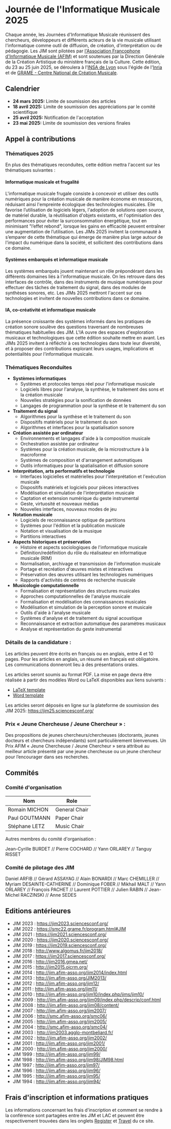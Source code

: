 # Journée de l'Informatique Musicale 2025

Chaque année, les Journées d'Informatique Musicale réunissent des chercheurs, développeurs et différents acteurs de la vie musicale utilisant l'informatique comme outil de diffusion, de création, d'interprétation ou de pédagogie. Les JIM sont pilotées par [l'Association Francophone d'Informatique Musicale (AFIM)](http://www.afim-asso.org/) et sont soutenues par la Direction Générale de la Création Artistique du ministère français de la Culture. Cette édition, du 23 au 25 juin 2025, se déroulera à l'[INSA de Lyon](https://www.insa-lyon.fr/) sous l'égide de l'[Inria](https://inria.fr/) et de [GRAME - Centre National de Création Musicale](https://grame.fr/).

## Calendrier

* **24 mars 2025:** Limite de soumission des articles
* **18 avril 2025:** Limite de soumission des appréciations par le comité scientifique
* **25 avril 2025:** Notification de l'acceptation
* **23 mai 2025:** Limite de soumission des versions finales

## Appel à contributions

### Thématiques 2025

En plus des thématiques reconduites, cette édition mettra l'accent sur les thématiques suivantes :

#### Informatique musicale et frugalité

L'informatique musicale frugale consiste à concevoir et utiliser des outils numériques pour la création musicale de manière économe en ressources, réduisant ainsi l'empreinte écologique des technologies musicales. Elle favorise l’utilisation de logiciels légers, l'adoption de solutions open source, de matériel durable, la réutilisation d'objets existants, et l'optimisation des performances pour éviter la surconsommation énergétique, tout en minimisant "l’effet rebond", lorsque les gains en efficacité peuvent entraîner une augmentation de l’utilisation. Les JIMs 2025 invitent la communauté à s’emparer de cette thématique qui émerge de manière plus large autour de l'impact du numérique dans la société, et sollicitent des contributions dans ce domaine.

#### Systèmes embarqués et informatique musicale

Les systèmes embarqués jouent maintenant un rôle prépondérant dans les différents domaines liés à l'informatique musicale. On les retrouve dans des interfaces de contrôle, dans des instruments de musique numériques pour effectuer des tâches de traitement du signal, dans des modules de synthèses sonores, etc. Les JIMs 2025 mettront l'accent sur ces technologies et invitent de nouvelles contributions dans ce domaine.

#### IA, co-créativité et informatique musicale

La présence croissante des systèmes informés dans les pratiques de création sonore soulève des questions traversant de nombreuses thématiques habituelles des JIM. L'IA ouvre des espaces d'exploration musicaux et technologiques que cette édition souhaite mettre en avant. Les JIMs 2025 invitent à réfléchir à ces technologies dans toute leur diversité, et à proposer des contributions explorant leurs usages, implications et potentialités pour l’informatique musicale.

### Thématiques Reconduites

* **Systèmes informatiques**
    * Systèmes et protocoles temps réel pour l'informatique musicale
    * Logiciels libres pour l'analyse, la synthèse, le traitement des sons et la création musicale
    * Nouvelles stratégies pour la sonification de données
    * Langages de programmation pour la synthèse et le traitement du son
* **Traitement du signal**
    * Algorithmes pour la synthèse et le traitement du son
    * Dispositifs matériels pour le traitement du son
    * Algorithmes et interfaces pour la spatialisation sonore
* **Création assistée par ordinateur**
    * Environnements et langages d'aide à la composition musicale
    * Orchestration assistée par ordinateur
    * Systèmes pour la création musicale, de la microstructure à la macroforme
    * Systèmes de composition et d'arrangement automatiques
    * Outils informatiques pour la spatialisation et diffusion sonore
* **Interprétation, arts performatifs et technologie**
    * Interfaces logicielles et matérielles pour l'interprétation et l'exécution musicale
    * Dispositifs matériels et logiciels pour pièces interactives
    * Modélisation et simulation de l'interprétation musicale
    * Captation et extension numérique du geste instrumental
    * Geste, virtuosité et nouveaux médias
    * Nouvelles interfaces, nouveaux modes de jeu
* **Notation musicale**
    * Logiciels de reconnaissance optique de partitions
    * Systèmes pour l'édition et la publication musicale
    * Notation et visualisation de la musique
    * Partitions interactives
* **Aspects historiques et préservation**
    * Histoire et aspects sociologiques de l'informatique musicale
    * Définition/redéfinition du rôle du réalisateur en informatique musicale (RIM)
    * Normalisation, archivage et transmission de l'information musicale
    * Portage et recréation d'œuvres mixtes et interactives
    * Préservation des œuvres utilisant les technologies numériques
    * Rapports d'activités de centres de recherche musicale
* **Musicologie computationnelle**
    * Formalisation et représentation des structures musicales
    * Approches computationnelles de l'analyse musicale
    * Formalisation et modélisation des connaissances musicales
    * Modélisation et simulation de la perception sonore et musicale
    * Outils d'aide à l'analyse musicale
    * Systèmes d'analyse et de traitement du signal acoustique
    * Reconnaissance et extraction automatique des paramètres musicaux
    * Analyse et représentation du geste instrumental

### Détails de la candidature :

Les articles peuvent être écrits en français ou en anglais, entre 4 et 10 pages. Pour les articles en anglais, un résumé en français est obligatoire. Les communications donneront lieu à des présentations orales.

Les articles seront soumis au format PDF. La mise en page devra être réalisée à partir des modèles Word ou LaTeX disponibles aux liens suivants :

* [LaTeX template](misc/jim25LatexTemplate.zip)
* [Word template](misc/jim25WordTemplate.zip)

Les articles seront déposés en ligne sur la plateforme de soumission des JIM 2025: <https://jim25.sciencesconf.org/>

### Prix « Jeune Chercheuse / Jeune Chercheur » :

Des propositions de jeunes chercheurs/chercheuses (doctorants, jeunes docteurs et chercheurs indépendants) sont particulièrement bienvenues. Un Prix AFIM « Jeune Chercheuse / Jeune Chercheur » sera attribué au meilleur article présenté par une jeune chercheuse ou un jeune chercheur pour l’encourager dans ses recherches.

## Commités

### Comité d'organisation

| Nom           | Role          |
| --------      | -------       |
| Romain MICHON | General Chair |
| Paul GOUTMANN | Paper Chair   |
| Stéphane LETZ | Music Chair   |

Autres membres du comité d'organisation :

Jean-Cyrille BURDET // Pierre COCHARD // Yann ORLAREY // Tanguy RISSET

### Comité de pilotage des JIM

Daniel ARFIB // Gérard ASSAYAG // Alain BONARDI // Marc CHEMILLER // Myriam DESAINTE-CATHERINE // Dominique FOBER // Mikhail MALT // Yann ORLAREY // François PACHET // Laurent POTTIER // Julien RABIN // Jean-Michel RACZINSKI // Anne SEDES

<!--
### Comité scientifique

TODO
-->

## Editions antérieures

* JIM 2023 : <https://jim2023.sciencesconf.org/>
* JIM 2022 : <https://smc22.grame.fr/program.html#JIM>
* JIM 2021 : <https://jim2021.sciencesconf.org/>
* JIM 2020 : <https://jim2020.sciencesconf.org/>
* JIM 2019 : <https://jim2019.sciencesconf.org/>
* JIM 2018 : <http://www.algomus.fr/jim2018/>
* JIM 2017 : <https://jim2017.sciencesconf.org/>
* JIM 2016 : <http://jim2016.gmea.net/>
* JIM 2015 : <http://jim2015.oicrm.org/>
* JIM 2014 : <http://jim.afim-asso.org/jim2014/index.html>
* JIM 2013 : <http://jim.afim-asso.org/JIM2013/>
* JIM 2012 : <http://jim.afim-asso.org/jim12/>
* JIM 2011 : <http://jim.afim-asso.org/jim11/>
* JIM 2010 : <http://jim.afim-asso.org/jim10/index.php/jims/jim10/>
* JIM 2009 : <http://jim.afim-asso.org/jim09/index.php/descrip/conf.html>
* JIM 2008 : <http://jim.afim-asso.org/jim08/content/>
* JIM 2007 : <http://jim.afim-asso.org/jim2007/>
* JIM 2006 : <http://smc.afim-asso.org/smc06/>
* JIM 2005 : <http://jim.afim-asso.org/jim2005/>
* JIM 2004 : <http://smc.afim-asso.org/smc04/>
* JIM 2003 : <http://jim2003.agglo-montbeliard.fr/>
* JIM 2002 : <http://jim.afim-asso.org/jim2002/>
* JIM 2001 : <http://jim.afim-asso.org/jim2001/>
* JIM 2000 : <http://jim.afim-asso.org/jim2000/>
* JIM 1999 : <http://jim.afim-asso.org/jim99/>
* JIM 1998 : <http://jim.afim-asso.org/jim98/JIM98.html>
* JIM 1997 : <http://jim.afim-asso.org/jim97/>
* JIM 1996 : <http://jim.afim-asso.org/jim96/>
* JIM 1995 : <http://jim.afim-asso.org/jim95/>
* JIM 1994 : <http://jim.afim-asso.org/jim94/>

## Frais d'inscription et informations pratiques

Les informations concernant les frais d'inscription et comment se rendre à la conférence sont partagées entre les JIM et LAC et peuvent être respectivement trouvées dans les onglets [Register](register.md) et [Travel](travel.md) du ce site.

